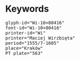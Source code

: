 # Keywords
<pre>
glyph-id="Wi-10+80416"
font-id="Wi-10+80416"
printer-id="Wi"
printer="Maciej Wirzbięta"
period="1555/7-1605"
place="Kraków"
PT plate="563"
</pre>
